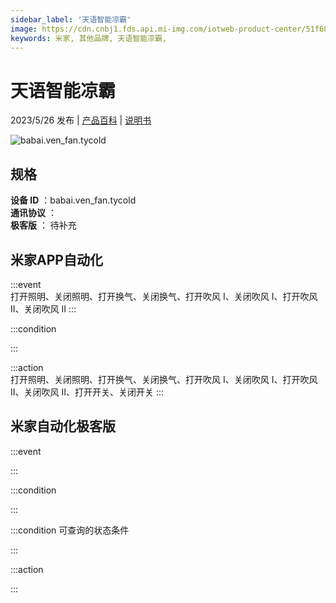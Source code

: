```yaml
---
sidebar_label: '天语智能凉霸'
image: https://cdn.cnbj1.fds.api.mi-img.com/iotweb-product-center/51f687dab659efa795aefcc7a83bf738_1680601675110.png?GalaxyAccessKeyId=AKVGLQWBOVIRQ3XLEW&Expires=9223372036854775807&Signature=WXAjrtP9JRVCEv9jdaxnqLnGM/M=
keywords: 米家, 其他品牌, 天语智能凉霸, 
---
```

# 天语智能凉霸

2023/5/26 发布 | [产品百科](https://home.mi.com/webapp/content/baike/product/index.html?model=babai.ven_fan.tycold/) | [说明书](https://home.mi.com/views/introduction.html?model=babai.ven_fan.tycold&region=cn)

![babai.ven_fan.tycold](https://cdn.cnbj1.fds.api.mi-img.com/iotweb-product-center/51f687dab659efa795aefcc7a83bf738_1680601675110.png?GalaxyAccessKeyId=AKVGLQWBOVIRQ3XLEW&Expires=9223372036854775807&Signature=WXAjrtP9JRVCEv9jdaxnqLnGM/M=)

## 规格  
> 
**设备 ID** ：babai.ven_fan.tycold  
**通讯协议** ：  
**极客版**  ： 待补充 


## 米家APP自动化  

:::event  
打开照明、关闭照明、打开换气、关闭换气、打开吹风 I、关闭吹风 I、打开吹风 II、关闭吹风 II
:::

:::condition  

:::

:::action   
打开照明、关闭照明、打开换气、关闭换气、打开吹风 I、关闭吹风 I、打开吹风 II、关闭吹风 II、打开开关、关闭开关
:::

## 米家自动化极客版  

:::event  

:::

:::condition  

:::

:::condition 可查询的状态条件  

:::

:::action  

:::

        
